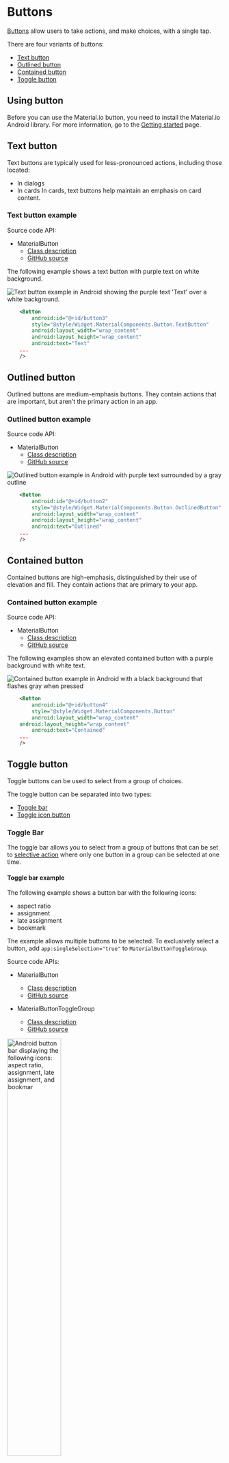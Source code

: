 # Buttons

[Buttons](https://material.io/components/buttons/) allow users to take actions, and make choices, with a single tap.

There are four variants of buttons:

* [Text button](#text-button)
* [Outlined button](#outlined-button) 
* [Contained button](#contained-button)
* [Toggle button](#toggle-button)

<!-- TODO(b/1234568): Add example image here when it is available. -->

## Using button

Before you can use the Material.io button, you need to install the Material.io Android library. For more information, go to the [Getting started](https://www.google.com/url?q=https://github.com/material-components/material-components-android/blob/master/docs/getting-started.md&sa=D&ust=1573585349965000&usg=AFQjCNF75a0u6bbQ6-XftBRNV4EQevylkw) page.

## Text button

Text buttons are typically used for less-pronounced actions, including those located:
* In dialogs
* In cards
In cards, text buttons help maintain an emphasis on card content.

### Text button example

Source code API:

* MaterialButton
    * [Class description](https://developer.android.com/reference/com/google/android/material/button/MaterialButton)
    * [GitHub source](https://github.com/material-components/material-components-android/blob/master/lib/java/com/google/android/material/button/MaterialButton.java)

The following example shows a text button with purple text on white background.

<img src="assets/android_text.png" alt="Text button example in Android showing the purple text 'Text' over a white background.">

```xml
    <Button
        android:id="@+id/button3"
        style="@style/Widget.MaterialComponents.Button.TextButton"
        android:layout_width="wrap_content"
        android:layout_height="wrap_content"
        android:text="Text"
	...
    />
```

## Outlined button

Outlined buttons are medium-emphasis buttons. They contain actions that are important, but aren’t the primary action in an app.

### Outlined button example

Source code API:

* MaterialButton
    * [Class description](https://developer.android.com/reference/com/google/android/material/button/MaterialButton)
    * [GitHub source](https://github.com/material-components/material-components-android/blob/master/lib/java/com/google/android/material/button/MaterialButton.java)



<img src="assets/android_outlined.png" alt="Outlined button example in Android with purple text surrounded by a gray outline">

```xml
    <Button
        android:id="@+id/button2"
        style="@style/Widget.MaterialComponents.Button.OutlinedButton"
        android:layout_width="wrap_content"
        android:layout_height="wrap_content"
        android:text="Outlined"
	...
    />
```

## Contained button

Contained buttons are high-emphasis, distinguished by their use of elevation and fill. They contain actions that are primary to your app.

### Contained button example

Source code API:

* MaterialButton
    * [Class description](https://developer.android.com/reference/com/google/android/material/button/MaterialButton)
    * [GitHub source](https://github.com/material-components/material-components-android/blob/master/lib/java/com/google/android/material/button/MaterialButton.java)


The following examples show an elevated contained button with a purple background with white text.

<img src="assets/android_contained.png" alt="Contained button example in Android with a black background that flashes gray when pressed">

```xml
    <Button
        android:id="@+id/button4"
        style="@style/Widget.MaterialComponents.Button"
        android:layout_width="wrap_content"
	android:layout_height="wrap_content"
        android:text="Contained"
	...
    />

```

## Toggle button

Toggle buttons can be used to select from a group of choices.

The toggle button can be separated into two types:
* [Toggle bar](#toggle-bar)
* [Toggle icon button](#toggle-icon-button)

### Toggle Bar

The toggle bar allows you to select from a group of buttons that can be set to [selective action](https://material.io/components/buttons/#toggle-button) where only one button in a group can be selected at one time.

#### Toggle bar example

The following example shows a button bar with the following icons:
* aspect ratio
* assignment
* late assignment
* bookmark

The example allows multiple buttons to be selected. To exclusively select a button, add `app:singleSelection="true"` to `MaterialButtonToggleGroup`. 

Source code APIs:

* MaterialButton
    * [Class description](https://developer.android.com/reference/com/google/android/material/button/MaterialButton)
    * [GitHub source](https://github.com/material-components/material-components-android/blob/master/lib/java/com/google/android/material/button/MaterialButton.java)

* MaterialButtonToggleGroup
    * [Class description](https://developer.android.com/reference/com/google/android/material/button/MaterialButtonToggleGroup)
    * [GitHub source](https://github.com/material-components/material-components-android/blob/master/lib/java/com/google/android/material/button/MaterialButtonToggleGroup.java)

<img src="assets/android_button_bar.png" width="50%" height="50%" alt="Android button bar displaying the following icons: aspect ratio, assignment, late assignment, and bookmar">


```xml
 <com.google.android.material.button.MaterialButtonToggleGroup
        android:id="@+id/button_group"
        android:layout_width="wrap_content"
        android:layout_height="wrap_content"
        app:layout_constraintTop_toTopOf="parent"
        app:layout_constraintStart_toStartOf="parent"
        app:layout_constraintEnd_toEndOf="parent">
        <Button
            style="?attr/materialButtonOutlinedIconStyle"
            android:id="@+id/italic_button"
            android:layout_width="wrap_content"
            android:layout_height="wrap_content"
            app:icon="@drawable/ic_aspect_ratio" />
        <Button
            style="?attr/materialButtonOutlinedIconStyle"
            android:id="@+id/bold_button"
            android:layout_width="wrap_content"
            android:layout_height="wrap_content"
            app:icon="@drawable/ic_assignment_ind" />
        <Button
            style="?attr/materialButtonOutlinedIconStyle"
            android:id="@+id/underline_button"
            android:layout_width="wrap_content"
            android:layout_height="wrap_content"
            app:icon="@drawable/ic_assignment_late" />
        <Button
            style="?attr/materialButtonOutlinedIconStyle"
            android:id="@+id/font_color_button"
            android:layout_width="wrap_content"
            android:layout_height="wrap_content"
            app:icon="@drawable/ic_bookmark_border" />
    </com.google.android.material.button.MaterialButtonToggleGroup>

```


### Toggle icon button


The toggle icon button allows you to select from a group using an icon.


#### Toggle icon example

Source code APIs:

* [RecyclerView](https://developer.android.com/reference/androidx/recyclerview/widget/RecyclerView)
* [FrameLayout](https://developer.android.com/reference/android/widget/FrameLayout)
* [ImageView](https://developer.android.com/reference/android/widget/ImageView)
* [CheckBox](https://developer.android.com/reference/android/widget/CheckBox)


The following example shows 4 images arranged in a 2-by-2 array with a favorite icon in the upper-right corner of each image.

<img src="assets/android_toggle_button.png" alt="Android toggle example showing 4 images in an array with a favorite icon in the upper-right corner of each image.">

This example separates out the the image and checkbox (favorites icon) element into a separate layout xml file: 
[`image_grid_item_layout.xml`](toggle_demo/app/src/main/res/layout/image_grid_item_layout.xml).

```xml
<FrameLayout xmlns:android="http://schemas.android.com/apk/res/android"
    xmlns:tools="http://schemas.android.com/tools"
    xmlns:app="http://schemas.android.com/apk/res-auto"
    android:id="@+id/container"
    android:layout_width="match_parent"
    android:layout_height="200dp"
    android:layout_margin="2dp"
    android:foreground="?attr/selectableItemBackground">

    <ImageView
        android:id="@+id/image_view"
        android:layout_width="match_parent"
        android:layout_height="match_parent"
        android:scaleType="centerCrop"
        android:contentDescription="@string/image_content_desc"
        tools:src="@drawable/img1"/>

    <CheckBox
        android:id="@+id/favorite_check_box"
        android:layout_width="wrap_content"
        android:layout_height="wrap_content"
        android:button="@drawable/favorite_state_list_drawable"
        app:buttonTint="@android:color/white"
        android:layout_gravity="top|end"
        android:clickable="false"/>

</FrameLayout>
```

In a separate Kotlin file &ndash; [`ImageGridAdapater.kt`](toggle_demo/app/src/main/java/io/material/togglebuttons/ImageGridAdapter.kt), the `ImageGridAdapter` interates through a list of images in the `drawable` folder referenced in [`ImageItem.kt`](toggle_demo/app/src/main/java/io/material/togglebuttons/ImageItem.kt) as the `ImageView` backgrounds.

```kt
class ImageGridAdapter(
    private val listener: Listener
) : ListAdapter<ImageItem, ImageGridViewHolder>(ImageItemDiffCallback) {

    interface Listener {
        fun onItemClicked(item: ImageItem)
    }

    override fun onCreateViewHolder(parent: ViewGroup, viewType: Int): ImageGridViewHolder {
        return ImageGridViewHolder(
            LayoutInflater.from(parent.context)
                .inflate(R.layout.image_grid_item_layout, parent, false),
            listener
        )
    }

    override fun onBindViewHolder(holder: ImageGridViewHolder, position: Int) {
        holder.bind(getItem(position))
    }
}

class ImageGridViewHolder(
    view: View,
    private val listener: ImageGridAdapter.Listener
) : RecyclerView.ViewHolder(view) {
    private val container = view.findViewById<FrameLayout>(R.id.container)
    private val imageView = view.findViewById<ImageView>(R.id.image_view)
    private val favoriteView = view.findViewById<CheckBox>(R.id.favorite_check_box)
    fun bind(item: ImageItem) {
        imageView.setImageResource(item.imageRes)
        favoriteView.isChecked = item.isFavorite
        container.setOnClickListener {
            listener.onItemClicked(item)
        }
    }
}
```

In the `actvity_main.xml` file, the list of images in arranged to fit into the `RecyclerView`:

```xml
 <androidx.recyclerview.widget.RecyclerView
        android:id="@+id/image_recycler_view"
        android:layout_width="match_parent"
        android:layout_height="0dp"
        android:paddingTop="16dp"
        app:layout_constraintTop_toBottomOf="@id/button_group"
        app:layout_constraintBottom_toBottomOf="parent"
        app:layout_constraintStart_toStartOf="parent"
        app:layout_constraintEnd_toEndOf="parent"/>
```


